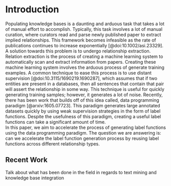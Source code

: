# Introduction
Populating knowledge bases is a daunting and arduous task that takes a lot of manual effort to accomplish.
Typically, this task involves a lot of manual curation, where curators read and parse newly published paper to extract implied relationships. 
This framework becomes infeasible as the rate of publications continues to increase exponentially [@doi:10.1002/asi.23329].
A solution towards this problem is to undergo relationship extraction.  
Relation extraction is the process of creating a machine learning system  to automatically scan and extract information from papers.
Creating these machine learning system involves the arduous process of generate training examples.
A common technique to ease this process is to use distant supervision [@doi:10.3115/1690219.1690287], which assumes that if two entities are present in a databases, then all sentences that contain that pair will assert the relationship in some way.
This technique is useful for quickly generating training samples; however, it generates a lot of noise.
Recently, there has been work that builds off of this idea called, data programming paradigm [@arxiv:1605.07723].
This paradigm generates large annotated datasets quickly by using weak supervision strategies in the form of label functions. 
Despite the usefulness of this paradigm, creating a useful label functions can take a significant amount of time.  
In this paper, we aim to accelerate the process of generating label functions using the data programming paradigm. 
The question we are answering is: can we accelerate the label function generation process by reusing label functions across different relationship types.

## Recent Work
Talk about what has been done in the field in regards to text mining and knowledge base integration
